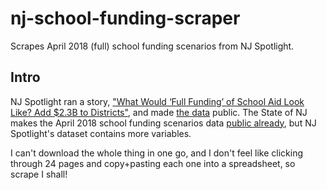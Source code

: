 # nj-school-funding-scraper
Scrapes April 2018 (full) school funding scenarios from NJ Spotlight.

## Intro

NJ Spotlight ran a story, ["What Would ‘Full Funding’ of School Aid Look Like? Add $2.3B to Districts"](http://www.njspotlight.com/stories/18/04/24/what-would-full-funding-of-school-aid-look-like-add-2-3b-to-budget/), and made [the data](http://www.njspotlight.com/tables/School%20funding%20scenarios%2018/#/p/1) public. The State of NJ makes the April 2018 school funding scenarios data [public already](http://www.nj.gov/education/stateaid/1718/scenarios.shtml), but NJ Spotlight's dataset contains more variables.

I can't download the whole thing in one go, and I don't feel like clicking through 24 pages and copy+pasting each one into a spreadsheet, so scrape I shall!
